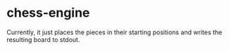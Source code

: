 # chess-engine

Currently, it just places the pieces in their starting positions and writes the resulting board to stdout.
